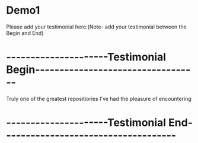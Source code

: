 # Demo1


Please add your testimonial here:(Note- add your testimonial between the Begin and End)
# ---------------------Testimonial Begin----------------------------------
Truly one of the greatest repositiories I've had the pleasure of encountering
# ---------------------Testimonial End------------------------------------
